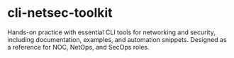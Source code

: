 # cli-netsec-toolkit
Hands-on practice with essential CLI tools for networking and security, including documentation, examples, and automation snippets. Designed as a reference for NOC, NetOps, and SecOps roles.
